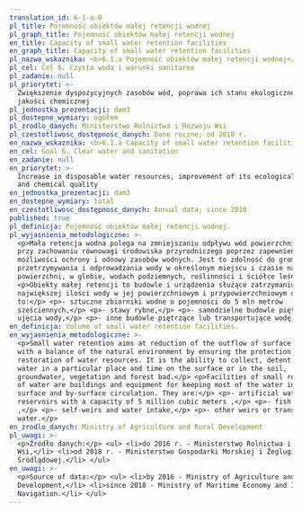```yaml
---
translation_id: 6-1-a-0
pl_title: Pojemność obiektów małej retencji wodnej
pl_graph_title: Pojemność obiektów małej retencji wodnej
en_title: Capacity of small water retention facilities
en_graph_title: Capacity of small water retention facilities
pl_nazwa_wskaznika: <b>6.1.a Pojemność obiektów małej retencji wodnej</b>
pl_cel: Cel 6. Czysta woda i warunki sanitarne
pl_zadanie: null
pl_priorytet: >-
  Zwiększenie dyspozycyjnych zasobów wód, poprawa ich stanu ekologicznego i
  jakości chemicznej
pl_jednostka_prezentacji: dam3
pl_dostepne_wymiary: ogółem
pl_zrodlo_danych: Ministerstwo Rolnictwa i Rozwoju Wsi
pl_czestotliwosc_dostępnosc_danych: Dane roczne; od 2010 r.
en_nazwa_wskaznika: <b>6.1.a Capacity of small water retention facilities</b>
en_cel: Goal 6. Clear water and sanitation
en_zadanie: null
en_priorytet: >-
  Increase in disposable water resources, improvement of its ecological state
  and chemical quality
en_jednostka_prezentacji: dam3
en_dostepne_wymiary: total
en_czestotliwosc_dostępnosc_danych: Annual data; since 2010
published: true
pl_definicja: Pojemność obiektów małej retencji wodnej.
pl_wyjasnienia_metodologiczne: >-
  <p>Mała retencja wodna polega na zmniejszaniu odpływu wód powierzchniowych
  przy zachowaniu równowagi środowiska przyrodniczego poprzez zapewnienie
  możliwości ochrony i odnowy zasobów wodnych. Jest to zdolność do gromadzenia,
  przetrzymywania i odprowadzania wody w określonym miejscu i czasie na
  powierzchni, w glebie, wodach podziemnych, roślinności i ściółce leśnej.</p>
  <p>Obiekty małej retencji to budowle i urządzenia służące zatrzymaniu jak
  największej ilości wody w jej powierzchniowym i przypowierzchniowym obiegu. Są
  to:</p> <p>- sztuczne zbiorniki wodne o pojemności do 5 mln metrów
  sześciennych,</p> <p>- stawy rybne,</p> <p>- samodzielne budowle piętrzące i
  ujęcia wody,</p> <p>- inne budowle piętrzące lub transportujące wodę.</p>
en_definicja: Volume of small water retention facilities.
en_wyjasnienia_metodologiczne: >-
  <p>Small water retention aims at reduction of the outflow of surface waters,
  with a balance of the natural environment by ensuring the protection and
  restoration of water resources. It is the ability to collect, detent and drain
  water in a particular place and time on the surface or in the soil,
  groundwater, vegetation and forest bad.</p> <p>Facilities of small retention
  of water are buildings and equipment for keeping most of the water in its
  surface and by-surface circulation. They are:</p> <p>- artificial water
  reservoirs with a capacity of 5 million cubic meters ,</p> <p>- fish ponds
  ,</p> <p>- self-weirs and water intake,</p> <p>- other weirs or transporting
  water.</p>
en_zrodlo_danych: Ministry of Agriculture and Rural Development
pl_uwagi: >-
  <p>Źródło danych:</p> <ul> <li>do 2016 r. - Ministerstwo Rolnictwa i Rozwoju
  Wsi,</li> <li>od 2018 r. - Ministerstwo Gospodarki Morskiej i Żeglugi
  Śródlądowej.</li> </ul>
en_uwagi: >-
  <p>Source of data:</p> <ul> <li>by 2016 - Ministry of Agriculture and Rural
  Development,</li> <li>since 2018 - Ministry of Maritime Economy and Inland
  Navigation.</li> </ul>
---
```

